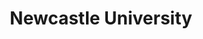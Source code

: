 ---
title: "Newcastle University"
link: http://newcastle.ac.uk
logo: "newcastle_uni.svg"

# Events sponsored denoted by `<hackday>` and sponsorship amount/resource
events:
  14-newcastle: "Provision of venue"
---
